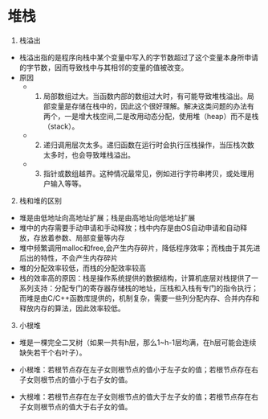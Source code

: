 # 堆栈
1. 栈溢出
* 栈溢出指的是程序向栈中某个变量中写入的字节数超过了这个变量本身所申请的字节数，因而导致栈中与其相邻的变量的值被改变。
* 原因
  + 1. 局部数组过大。当函数内部的数组过大时，有可能导致堆栈溢出。局部变量是存储在栈中的，因此这个很好理解。解决这类问题的办法有两个，一是增大栈空间,二是改用动态分配，使用堆（heap）而不是栈（stack）。
  + 2. 递归调用层次太多。递归函数在运行时会执行压栈操作，当压栈次数太多时，也会导致堆栈溢出。
  + 3. 指针或数组越界。这种情况最常见，例如进行字符串拷贝，或处理用户输入等等。
2. 栈和堆的区别
* 堆是由低地址向高地址扩展；栈是由高地址向低地址扩展
* 堆中的内存需要手动申请和手动释放；栈中内存是由OS自动申请和自动释放，存放着参数、局部变量等内存
* 堆中频繁调用malloc和free,会产生内存碎片，降低程序效率；而栈由于其先进后出的特性，不会产生内存碎片
* 堆的分配效率较低，而栈的分配效率较高
* 栈的效率高的原因：栈是操作系统提供的数据结构，计算机底层对栈提供了一系列支持：分配专门的寄存器存储栈的地址，压栈和入栈有专门的指令执行；而堆是由C/C++函数库提供的，机制复杂，需要一些列分配内存、合并内存和释放内存的算法，因此效率较低。
3. 小根堆
* 堆是一棵完全二叉树（如果一共有h层，那么1~h-1层均满，在h层可能会连续缺失若干个右叶子）。
* 小根堆：若根节点存在左子女则根节点的值小于左子女的值；若根节点存在右子女则根节点的值小于右子女的值。

* 大根堆：若根节点存在左子女则根节点的值大于左子女的值；若根节点存在右子女则根节点的值大于右子女的值。